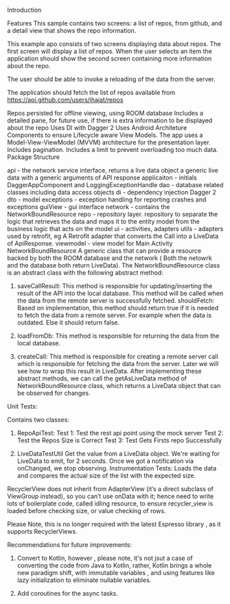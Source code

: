 Introduction

Features This sample contains two screens: a list of repos, from github,  and a detail view that shows the repo information.

This example apo consists of two screens displaying data about repos. The first screen will display a list of repos.
When the user selects an item the application should show the second screen containing more information about the repo.

The user should be able to invoke a reloading of the data from the server.

The application should fetch the list of repos available from https://api.github.com/users/ihajat/repos

Repos persisted for offline viewing, using ROOM database
Includes a detailed pane, for future use, if there is extra information to be displayed about the repo
Uses DI with Dagger 2
Uses Android Architeture Components to ensure Lifecycle aware View Models.
The app uses a Model-View-ViewModel (MVVM) architecture for the presentation layer.
Includes pagination.
Includes a limit to prevent overloading too much data.
Package Structure

api - the network service interface, returns a live data object a generic live data with a generic arguments of API response
applicaiton - initials DaggerAppComponent and LoggingExceptionHandle
dao - database related classes including data access objects
di - dependency injection Dagger 2
dto - model
exceptions - exception handling for reporting crashes and exceptions
guiView - gui interface
network - contains the NetworkBoundResource
repo - repository layer. repository to separate the logic that retrieves the data and maps it to the entity model from the business logic that acts on the model
ui - activities, adapters
utils - adapters used by retrofit, eg A Retrofit adapter that converts the Call into a LiveData of ApiResponse.
viewmodel - view model for Main Activity
NetworkBoundResource A generic class that can provide a resource backed by both the ROOM database and the network ( Both the netowrk and the database both return LiveData). The NetworkBoundResource class is an abstract class with the following abstract method:

1. saveCallResult: This method is responsible for updating/inserting the result of the API into the local database. This method will be called when the data from the remote server is successfully fetched.
shouldFetch: Based on implementation, this method should return true if it is needed to fetch the data from a remote server. For example when the data is outdated. Else it should return false.

2. loadFromDb: This method is responsible for returning the data from the local database.

3. createCall: This method is responsible for creating a remote server call which is responsible for fetching the data from the server. Later we will see how to wrap this result in LiveData.
After implementing these abstract methods, we can call the getAsLiveData method of NetworkBoundResource class, which returns a LiveData object that can be observed for changes.

Unit Tests:

Contains two classes:

1. RepoApiTest:
    Test 1: Test the rest api point using the mock server
    Test 2: Test the Repos Size is Correct
    Test 3: Test Gets Firsts repo Successfully

2. LiveDataTestUtil
    Get the value from a LiveData object. We're waiting for LiveData to emit, for 2 seconds. Once we got a notification via
    onChanged, we stop observing.
Instrumentation Tests: Loads the data and compares the actual size of the list with the expected size.

RecyclerView does not inherit from AdapterView (it’s a direct subclass of ViewGroup instead), so you can’t use onData with it; hence need to write lots of boilerplate code, called idling resource, to ensure recycler_view is loaded before checking size, or value checking of rows.

Please Note, this is no longer required with the latest Espresso library , as it supports RecyclerViews.

Recommendations for future improvements:

1. Convert to Kotlin, however , please note, it's not jsut a case of converting the code from Java to Kotlin, rather, Kotlin brings        a whole new paradigm shift, with immutable variables , and using features like lazy initialization to eliminate nullable                variables.

2. Add coroutines for the async tasks.

